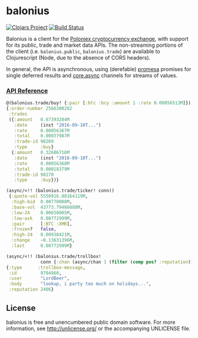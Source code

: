 # balonius

[![Clojars Project](https://img.shields.io/clojars/v/io.nervous/balonius.svg)](https://clojars.org/io.nervous/balonius) [![Build Status](https://travis-ci.org/nervous-systems/balonius.svg?branch=master)](https://travis-ci.org/nervous-systems/balonius)

Balonius is a client for the [Poloniex cryptocurrency exchange](poloniex.com), with support for its
public, trade and market data APIs.  The non-streaming portions of the client
(i.e. `balonius.public`, `balonius.trade`) are available to Clojurescript (Node, due to the absence of CORS headers).

In general, the API is asynchronous, using (derefable)
[promesa](https://github.com/funcool/promesa) promises for single deferred
results and [core.async](https://github.com/clojure/core.async) channels for
streams of values.

### [API Reference](https://nervous.io/doc/balonius/)

```clojure
@(balonius.trade/buy! {:pair [:btc :bcy :amount 1 :rate 0.00056513M]})
{:order-number 2566300282
 :trades
 ({:amount   0.67393284M
   :date     (inst "2016-09-10T...")
   :rate     0.00056367M
   :total    0.00037987M
   :trade-id 90269
   :type     :buy}
  {:amount   0.32606716M
   :date     (inst "2016-09-10T...")
   :rate     0.00056368M
   :total    0.00018379M
   :trade-id 90270
   :type     :buy})}
```

```clojure
(async/<!! (balonius.trade/ticker! conn))
 {:quote-vol 5550916.88164119M,
  :high-bid  0.00770008M,
  :base-vol  43773.79466888M,
  :low-24    0.00650005M,
  :low-ask   0.00772999M,
  :pair      [:BTC :XMR],
  :frozen?   false,
  :high-24   0.00938421M,
  :change    -0.13631396M,
  :last      0.00772999M}
```

```clojure
(async/<!! (balonius.trade/trollbox!
             conn {:chan (async/chan 1 (filter (comp pos? :reputation))}))
{:type      :trollbox-message,
 :id         9704960,
 :user       "LordBeer",
 :body       "lookup, i party too much on holidays...",
 :reputation 2406}
```

## License

balonius is free and unencumbered public domain software. For more
information, see http://unlicense.org/ or the accompanying UNLICENSE
file.


